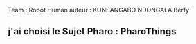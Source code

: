 Team : Robot Human
auteur : KUNSANGABO NDONGALA Berfy

j'ai choisi le Sujet Pharo : 
PharoThings
----------
